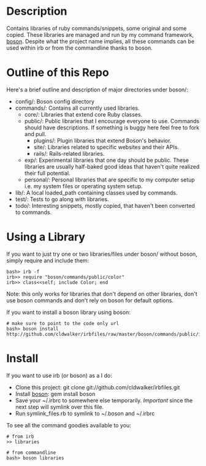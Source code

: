 Description
===========

Contains libraries of ruby commands/snippets, some original and some copied.
These libraries are managed and run by my command framework, [boson](http://github.com/cldwalker/boson).
Despite what the project name implies, all these commands can be used within irb or from the
commandline thanks to boson.

Outline of this Repo
====================

Here's a brief outline and description of major directories under boson/:

* config/: Boson config directory
* commands/: Contains all currently used libraries.
  * core/: Libraries that extend core Ruby classes.
  * public/: Public libraries that I encourage everyone to use. Commands should have descriptions. If something
    is buggy here feel free to fork and pull.
    * plugins/: Plugin libraries that extend Boson's behavior.
    * site/: Libraries related to specific websites and their APIs.
    * rails/: Rails-related libraries.
  * exp/: Experimental libraries that one day should be public. These libraries are usually half-baked good ideas that
    haven't quite realized their full potential.
  * personal/: Personal libraries that are specific to my computer setup i.e. my system files or operating system setup.
* lib/: A local loaded\_path containing classes used by commands.
* test/: Tests to go along with libraries.
* todo/: Interesting snippets, mostly copied, that haven't been converted to commands.

Using a Library
===============

If you want to just try one or two libraries/files under boson/ without boson, simply require and include them:

    bash> irb -f
    irb>> require "boson/commands/public/color"
    irb>> class<<self; include Color; end

Note: this only works for libraries that don't depend on other libraries, don't use boson commands
and don't rely on boson for default options.

If you want to install a boson library using boson:

    # make sure to point to the code only url
    bash> boson install http://github.com/cldwalker/irbfiles/raw/master/boson/commands/public/irb_core.rb

Install
=====

If you want to use irb (or boson) as a I do:

* Clone this project: git clone git://github.com/cldwalker/irbfiles.git
* Install [boson](http://github.com/cldwalker/boson): gem install boson
* Save your ~/.irbrc to somewhere else temporarily. *Important* since the next step will symlink
  over this file.
* Run symlink_files.rb to symlink to ~/.boson and ~/.irbrc

To see all the command goodies available to you:

    # from irb
    >> libraries

    # from commandline
    bash> boson libraries

